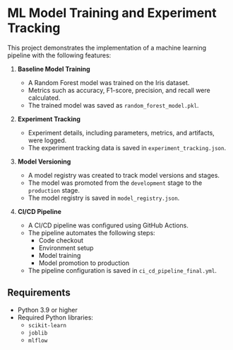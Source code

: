 
# ML Model Training and Experiment Tracking

This project demonstrates the implementation of a machine learning pipeline with the following features:

1. **Baseline Model Training**
   - A Random Forest model was trained on the Iris dataset.
   - Metrics such as accuracy, F1-score, precision, and recall were calculated.
   - The trained model was saved as `random_forest_model.pkl`.

2. **Experiment Tracking**
   - Experiment details, including parameters, metrics, and artifacts, were logged.
   - The experiment tracking data is saved in `experiment_tracking.json`.

3. **Model Versioning**
   - A  model registry was created to track model versions and stages.
   - The model was promoted from the `development` stage to the `production` stage.
   - The model registry is saved in `model_registry.json`.

4. **CI/CD Pipeline**
   - A CI/CD pipeline was configured using GitHub Actions.
   - The pipeline automates the following steps:
     - Code checkout
     - Environment setup
     - Model training
     - Model promotion to production
   - The pipeline configuration is saved in `ci_cd_pipeline_final.yml`.




## Requirements

- Python 3.9 or higher
- Required Python libraries:
  - `scikit-learn`
  - `joblib`
  - `mlflow`



